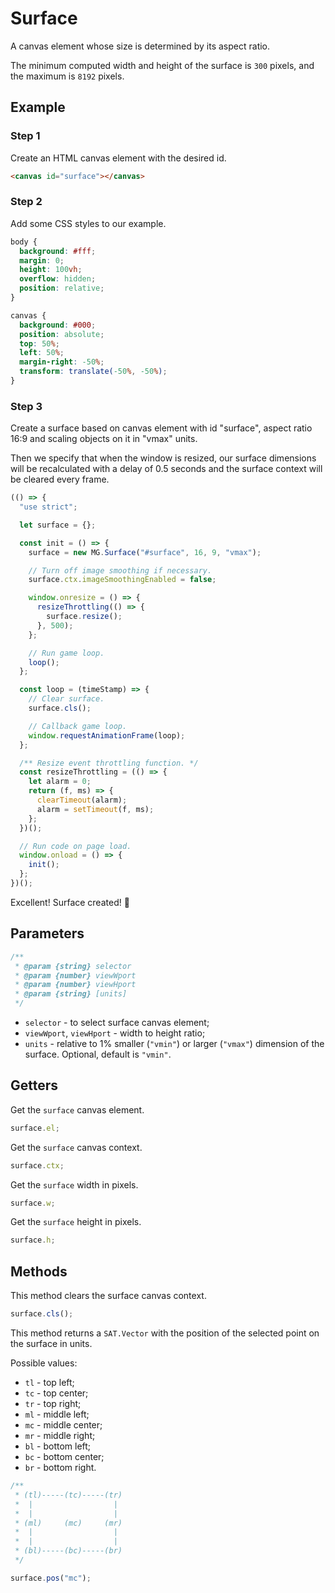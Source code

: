 # Surface

A canvas element whose size is determined by its aspect ratio.

The minimum computed width and height of the surface is `300` pixels, and the maximum is `8192` pixels.

## Example

### Step 1

Create an HTML canvas element with the desired id.

```html
<canvas id="surface"></canvas>
```

### Step 2

Add some CSS styles to our example.

```css
body {
  background: #fff;
  margin: 0;
  height: 100vh;
  overflow: hidden;
  position: relative;
}

canvas {
  background: #000;
  position: absolute;
  top: 50%;
  left: 50%;
  margin-right: -50%;
  transform: translate(-50%, -50%);
}
```

### Step 3

Create a surface based on canvas element with id "surface", aspect ratio 16:9 and scaling objects on it in "vmax" units.

Then we specify that when the window is resized, our surface dimensions will be recalculated with a delay of 0.5 seconds and the surface context will be cleared every frame.

```js
(() => {
  "use strict";

  let surface = {};

  const init = () => {
    surface = new MG.Surface("#surface", 16, 9, "vmax");

    // Turn off image smoothing if necessary.
    surface.ctx.imageSmoothingEnabled = false;

    window.onresize = () => {
      resizeThrottling(() => {
        surface.resize();
      }, 500);
    };

    // Run game loop.
    loop();
  };

  const loop = (timeStamp) => {
    // Clear surface.
    surface.cls();

    // Callback game loop.
    window.requestAnimationFrame(loop);
  };

  /** Resize event throttling function. */
  const resizeThrottling = (() => {
    let alarm = 0;
    return (f, ms) => {
      clearTimeout(alarm);
      alarm = setTimeout(f, ms);
    };
  })();

  // Run code on page load.
  window.onload = () => {
    init();
  };
})();
```

Excellent! Surface created! 🥳

## Parameters

```js
/**
 * @param {string} selector
 * @param {number} viewWport
 * @param {number} viewHport
 * @param {string} [units]
 */
```

- `selector` - to select surface canvas element;
- `viewWport`, `viewHport` - width to height ratio;
- `units` - relative to 1% smaller (`"vmin"`) or larger (`"vmax"`) dimension of the surface. Optional, default is `"vmin"`.

## Getters

Get the `surface` canvas element.

```js
surface.el;
```

Get the `surface` canvas context.

```js
surface.ctx;
```

Get the `surface` width in pixels.

```js
surface.w;
```

Get the `surface` height in pixels.

```js
surface.h;
```

## Methods

This method clears the surface canvas context.

```js
surface.cls();
```

This method returns a `SAT.Vector` with the position of the selected point on the surface in units.

Possible values:

- `tl` - top left;
- `tc` - top center;
- `tr` - top right;
- `ml` - middle left;
- `mc` - middle center;
- `mr` - middle right;
- `bl` - bottom left;
- `bc` - bottom center;
- `br` - bottom right.

```js
/**
 * (tl)-----(tc)-----(tr)
 *  |                  |
 *  |                  |
 * (ml)     (mc)     (mr)
 *  |                  |
 *  |                  |
 * (bl)-----(bc)-----(br)
 */

surface.pos("mc");
```
